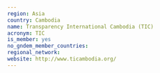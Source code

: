 ```yaml
---
region: Asia
country: Cambodia
name: Transparency International Cambodia (TIC)
acronym: TIC
is_member: yes
no_gndem_member_countries: 
regional_network: 
website: http://www.ticambodia.org/
---
```

